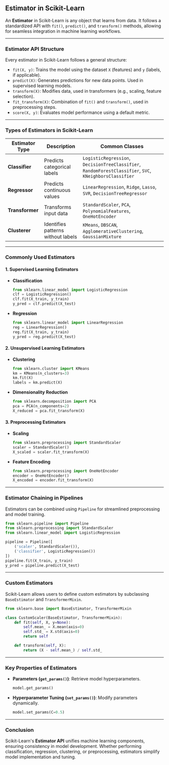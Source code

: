 ## **Estimator in Scikit-Learn**  

An **Estimator** in Scikit-Learn is any object that learns from data. It follows a standardized API with `fit()`, `predict()`, and `transform()` methods, allowing for seamless integration in machine learning workflows.  

---

### **Estimator API Structure**  
Every estimator in Scikit-Learn follows a general structure:  
- `fit(X, y)`: Trains the model using the dataset `X` (features) and `y` (labels, if applicable).  
- `predict(X)`: Generates predictions for new data points. Used in supervised learning models.  
- `transform(X)`: Modifies data, used in transformers (e.g., scaling, feature selection).  
- `fit_transform(X)`: Combination of `fit()` and `transform()`, used in preprocessing steps.  
- `score(X, y)`: Evaluates model performance using a default metric.  

---

### **Types of Estimators in Scikit-Learn**  

| **Estimator Type**    | **Description** | **Common Classes** |  
|------------------|------------------|------------------|  
| **Classifier** | Predicts categorical labels | `LogisticRegression`, `DecisionTreeClassifier`, `RandomForestClassifier`, `SVC`, `KNeighborsClassifier` |  
| **Regressor** | Predicts continuous values | `LinearRegression`, `Ridge`, `Lasso`, `SVR`, `DecisionTreeRegressor` |  
| **Transformer** | Transforms input data | `StandardScaler`, `PCA`, `PolynomialFeatures`, `OneHotEncoder` |  
| **Clusterer** | Identifies patterns without labels | `KMeans`, `DBSCAN`, `AgglomerativeClustering`, `GaussianMixture` |  

---

### **Commonly Used Estimators**  

#### **1. Supervised Learning Estimators**  
- **Classification**  
  ```python
  from sklearn.linear_model import LogisticRegression  
  clf = LogisticRegression()  
  clf.fit(X_train, y_train)  
  y_pred = clf.predict(X_test)  
  ```  
- **Regression**  
  ```python
  from sklearn.linear_model import LinearRegression  
  reg = LinearRegression()  
  reg.fit(X_train, y_train)  
  y_pred = reg.predict(X_test)  
  ```  

#### **2. Unsupervised Learning Estimators**  
- **Clustering**  
  ```python
  from sklearn.cluster import KMeans  
  km = KMeans(n_clusters=3)  
  km.fit(X)  
  labels = km.predict(X)  
  ```  
- **Dimensionality Reduction**  
  ```python
  from sklearn.decomposition import PCA  
  pca = PCA(n_components=2)  
  X_reduced = pca.fit_transform(X)  
  ```  

#### **3. Preprocessing Estimators**  
- **Scaling**  
  ```python
  from sklearn.preprocessing import StandardScaler  
  scaler = StandardScaler()  
  X_scaled = scaler.fit_transform(X)  
  ```  
- **Feature Encoding**  
  ```python
  from sklearn.preprocessing import OneHotEncoder  
  encoder = OneHotEncoder()  
  X_encoded = encoder.fit_transform(X)  
  ```  

---

### **Estimator Chaining in Pipelines**  
Estimators can be combined using `Pipeline` for streamlined preprocessing and model training.  
```python
from sklearn.pipeline import Pipeline  
from sklearn.preprocessing import StandardScaler  
from sklearn.linear_model import LogisticRegression  

pipeline = Pipeline([  
    ('scaler', StandardScaler()),  
    ('classifier', LogisticRegression())  
])  
pipeline.fit(X_train, y_train)  
y_pred = pipeline.predict(X_test)  
```  

---

### **Custom Estimators**  
Scikit-Learn allows users to define custom estimators by subclassing `BaseEstimator` and `TransformerMixin`.  
```python
from sklearn.base import BaseEstimator, TransformerMixin  

class CustomScaler(BaseEstimator, TransformerMixin):  
    def fit(self, X, y=None):  
        self.mean_ = X.mean(axis=0)  
        self.std_ = X.std(axis=0)  
        return self  

    def transform(self, X):  
        return (X - self.mean_) / self.std_  
```  

---

### **Key Properties of Estimators**  
- **Parameters (`get_params()`)**: Retrieve model hyperparameters.  
  ```python
  model.get_params()  
  ```  
- **Hyperparameter Tuning (`set_params()`)**: Modify parameters dynamically.  
  ```python
  model.set_params(C=0.5)  
  ```  

---

### **Conclusion**  
Scikit-Learn's **Estimator API** unifies machine learning components, ensuring consistency in model development. Whether performing classification, regression, clustering, or preprocessing, estimators simplify model implementation and tuning.
